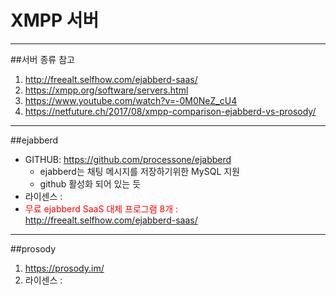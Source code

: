 XMPP 서버
=========
<hr/>

##서버 종류 참고

1. http://freealt.selfhow.com/ejabberd-saas/
1. https://xmpp.org/software/servers.html
1. https://www.youtube.com/watch?v=-0M0NeZ_cU4
1. https://netfuture.ch/2017/08/xmpp-comparison-ejabberd-vs-prosody/

<hr/>

##ejabberd
- GITHUB: https://github.com/processone/ejabberd
	- ejabberd는 채팅 메시지를 저장하기위한 MySQL 지원
	- github 활성화 되어 있는 듯
- 라이센스 :
- <span style="color:red">무료 ejabberd SaaS 대체 프로그램 8개 : http://freealt.selfhow.com/ejabberd-saas/ </span>



<hr/>

##prosody
1. https://prosody.im/
2. 라이센스 : 
